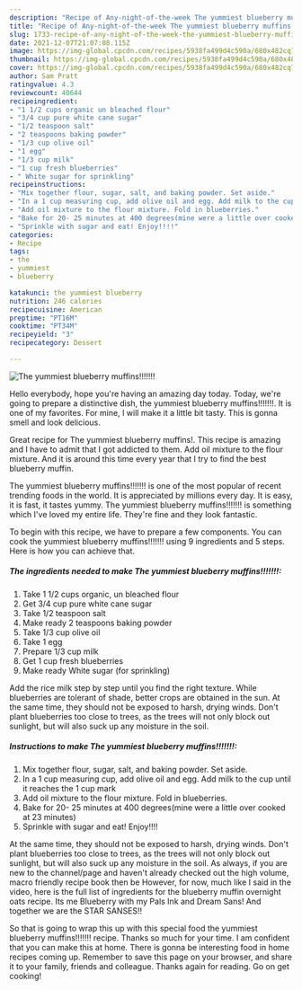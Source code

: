 ```yaml
---
description: "Recipe of Any-night-of-the-week The yummiest blueberry muffins!!!!!!!"
title: "Recipe of Any-night-of-the-week The yummiest blueberry muffins!!!!!!!"
slug: 1733-recipe-of-any-night-of-the-week-the-yummiest-blueberry-muffins
date: 2021-12-07T21:07:08.115Z
image: https://img-global.cpcdn.com/recipes/5938fa499d4c590a/680x482cq70/the-yummiest-blueberry-muffins-recipe-main-photo.jpg
thumbnail: https://img-global.cpcdn.com/recipes/5938fa499d4c590a/680x482cq70/the-yummiest-blueberry-muffins-recipe-main-photo.jpg
cover: https://img-global.cpcdn.com/recipes/5938fa499d4c590a/680x482cq70/the-yummiest-blueberry-muffins-recipe-main-photo.jpg
author: Sam Pratt
ratingvalue: 4.3
reviewcount: 40644
recipeingredient:
- "1 1/2 cups organic un bleached flour"
- "3/4 cup pure white cane sugar"
- "1/2 teaspoon salt"
- "2 teaspoons baking powder"
- "1/3 cup olive oil"
- "1 egg"
- "1/3 cup milk"
- "1 cup fresh blueberries"
- " White sugar for sprinkling"
recipeinstructions:
- "Mix together flour, sugar, salt, and baking powder. Set aside."
- "In a 1 cup measuring cup, add olive oil and egg. Add milk to the cup until it reaches the 1 cup mark"
- "Add oil mixture to the flour mixture. Fold in blueberries."
- "Bake for 20- 25 minutes at 400 degrees(mine were a little over cooked at 23 minutes)"
- "Sprinkle with sugar and eat! Enjoy!!!!"
categories:
- Recipe
tags:
- the
- yummiest
- blueberry

katakunci: the yummiest blueberry 
nutrition: 246 calories
recipecuisine: American
preptime: "PT16M"
cooktime: "PT34M"
recipeyield: "3"
recipecategory: Dessert

---
```



![The yummiest blueberry muffins!!!!!!!](https://img-global.cpcdn.com/recipes/5938fa499d4c590a/680x482cq70/the-yummiest-blueberry-muffins-recipe-main-photo.jpg)

Hello everybody, hope you're having an amazing day today. Today, we're going to prepare a distinctive dish, the yummiest blueberry muffins!!!!!!!. It is one of my favorites. For mine, I will make it a little bit tasty. This is gonna smell and look delicious.

Great recipe for The yummiest blueberry muffins!. This recipe is amazing and I have to admit that I got addicted to them. Add oil mixture to the flour mixture. And it is around this time every year that I try to find the best blueberry muffin.

The yummiest blueberry muffins!!!!!!! is one of the most popular of recent trending foods in the world. It is appreciated by millions every day. It is easy, it is fast, it tastes yummy. The yummiest blueberry muffins!!!!!!! is something which I've loved my entire life. They're fine and they look fantastic.


To begin with this recipe, we have to prepare a few components. You can cook the yummiest blueberry muffins!!!!!!! using 9 ingredients and 5 steps. Here is how you can achieve that.

<!--inarticleads1-->

##### The ingredients needed to make The yummiest blueberry muffins!!!!!!!:

1. Take 1 1/2 cups organic, un bleached flour
1. Get 3/4 cup pure white cane sugar
1. Take 1/2 teaspoon salt
1. Make ready 2 teaspoons baking powder
1. Take 1/3 cup olive oil
1. Take 1 egg
1. Prepare 1/3 cup milk
1. Get 1 cup fresh blueberries
1. Make ready  White sugar (for sprinkling)


Add the rice milk step by step until you find the right texture. While blueberries are tolerant of shade, better crops are obtained in the sun. At the same time, they should not be exposed to harsh, drying winds. Don&#39;t plant blueberries too close to trees, as the trees will not only block out sunlight, but will also suck up any moisture in the soil. 

<!--inarticleads2-->

##### Instructions to make The yummiest blueberry muffins!!!!!!!:

1. Mix together flour, sugar, salt, and baking powder. Set aside.
1. In a 1 cup measuring cup, add olive oil and egg. Add milk to the cup until it reaches the 1 cup mark
1. Add oil mixture to the flour mixture. Fold in blueberries.
1. Bake for 20- 25 minutes at 400 degrees(mine were a little over cooked at 23 minutes)
1. Sprinkle with sugar and eat! Enjoy!!!!


At the same time, they should not be exposed to harsh, drying winds. Don&#39;t plant blueberries too close to trees, as the trees will not only block out sunlight, but will also suck up any moisture in the soil. As always, if you are new to the channel/page and haven&#39;t already checked out the high volume, macro friendly recipe book then be However, for now, much like I said in the video, here is the full list of ingredients for the blueberry muffin overnight oats recipe. Its me Blueberry with my Pals Ink and Dream Sans! And together we are the STAR SANSES!! 

So that is going to wrap this up with this special food the yummiest blueberry muffins!!!!!!! recipe. Thanks so much for your time. I am confident that you can make this at home. There is gonna be interesting food in home recipes coming up. Remember to save this page on your browser, and share it to your family, friends and colleague. Thanks again for reading. Go on get cooking!
